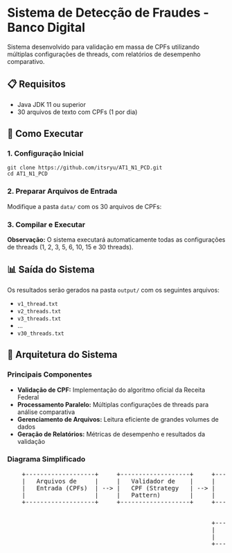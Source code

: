 <body>
    <h1>Sistema de Detecção de Fraudes - Banco Digital</h1>
    <div class="highlight">
        <p>Sistema desenvolvido para validação em massa de CPFs utilizando múltiplas configurações de threads, com relatórios de desempenho comparativo.</p>
    </div>
    <h2>📋 Requisitos</h2>
    <ul>
        <li>Java JDK 11 ou superior</li>
        <li>30 arquivos de texto com CPFs (1 por dia)</li>
    </ul>
    <h2>🚀 Como Executar</h2>
    <h3>1. Configuração Inicial</h3>
    <pre><code>git clone https://github.com/itsryu/AT1_N1_PCD.git
cd AT1_N1_PCD</code></pre>
    <h3>2. Preparar Arquivos de Entrada</h3>
    <p>Modifique a pasta <code>data/</code> com os 30 arquivos de CPFs:</p>
    <h3>3. Compilar e Executar</h3>
    <div class="note">
        <p><strong>Observação:</strong> O sistema executará automaticamente todas as configurações de threads (1, 2, 3, 5, 6, 10, 15 e 30 threads).</p>
    </div>
    <h2>📊 Saída do Sistema</h2>
    <p>Os resultados serão gerados na pasta <code>output/</code> com os seguintes arquivos:</p>
    <ul>
        <li><code>v1_thread.txt</code></li>
        <li><code>v2_threads.txt</code></li>
        <li><code>v3_threads.txt</code></li>
        <li>...</li>
        <li><code>v30_threads.txt</code></li>
    </ul>
    <h2>🧠 Arquitetura do Sistema</h2>
    <h3>Principais Componentes</h3>
    <ul>
        <li><strong>Validação de CPF:</strong> Implementação do algoritmo oficial da Receita Federal</li>
        <li><strong>Processamento Paralelo:</strong> Múltiplas configurações de threads para análise comparativa</li>
        <li><strong>Gerenciamento de Arquivos:</strong> Leitura eficiente de grandes volumes de dados</li>
        <li><strong>Geração de Relatórios:</strong> Métricas de desempenho e resultados da validação</li>
    </ul>
    <h3>Diagrama Simplificado</h3>
    <pre>
    +-------------------+     +-------------------+     +-------------------+
    |   Arquivos de     |     |   Validador de    |     |   Processador     |
    |   Entrada (CPFs)  | --> |   CPF (Strategy   | --> |   Paralelo (N     |
    |                   |     |   Pattern)        |     |   threads)        |
    +-------------------+     +-------------------+     +-------------------+
                                                                    |
                                                                    v
                                                        +-------------------+
                                                        |   Gerador de      |
                                                        |   Relatórios      |
                                                        +-------------------+
    </pre>
</body>
